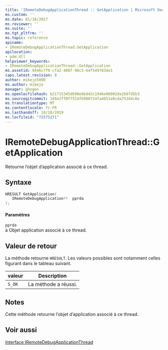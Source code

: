 ```yaml
---
title: 'IRemoteDebugApplicationThread :: GetApplication | Microsoft Docs'
ms.custom: ''
ms.date: 01/18/2017
ms.reviewer: ''
ms.suite: ''
ms.tgt_pltfrm: ''
ms.topic: reference
apiname:
- IRemoteDebugApplicationThread.GetApplication
apilocation:
- pdm.dll
helpviewer_keywords:
- IRemoteDebugApplicationThread::GetApplication
ms.assetid: 9446c7f9-cfa2-408f-98c5-64f549783de1
caps.latest.revision: 8
author: mikejo5000
ms.author: mikejo
manager: ghogen
ms.openlocfilehash: b21715345d698e6bd42c1946e06002da2b97d5b3
ms.sourcegitcommit: 184e2ff0ff514fb980724fa4b51e0cda753d4c6e
ms.translationtype: MT
ms.contentlocale: fr-FR
ms.lasthandoff: 10/18/2019
ms.locfileid: "72575271"
---
```

# <a name="iremotedebugapplicationthreadgetapplication"></a>IRemoteDebugApplicationThread::GetApplication
Retourne l’objet d’application associé à ce thread.  
  
## <a name="syntax"></a>Syntaxe  
  
```cpp
HRESULT GetApplication(  
   IRemoteDebugApplication**  pprda  
);  
```  
  
#### <a name="parameters"></a>Paramètres  
 `pprda`  
 à Objet application associé à ce thread.  
  
## <a name="return-value"></a>Valeur de retour  
 La méthode retourne `HRESULT`. Les valeurs possibles sont notamment celles figurant dans le tableau suivant.  
  
|valeur|Description|  
|-----------|-----------------|  
|`S_OK`|La méthode a réussi.|  
  
## <a name="remarks"></a>Notes  
 Cette méthode retourne l’objet d’application associé à ce thread.  
  
## <a name="see-also"></a>Voir aussi  
 [Interface IRemoteDebugApplicationThread](../../winscript/reference/iremotedebugapplicationthread-interface.md)